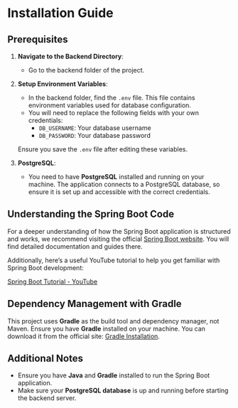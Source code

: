 # Installation Guide

## Prerequisites

1. **Navigate to the Backend Directory**:
   - Go to the backend folder of the project.

2. **Setup Environment Variables**:
   - In the backend folder, find the `.env` file. This file contains environment variables used for database configuration.
   - You will need to replace the following fields with your own credentials:
     - `DB_USERNAME`: Your database username
     - `DB_PASSWORD`: Your database password

   Ensure you save the `.env` file after editing these variables.

3. **PostgreSQL**:
   - You need to have **PostgreSQL** installed and running on your machine. The application connects to a PostgreSQL database, so ensure it is set up and accessible with the correct credentials.

## Understanding the Spring Boot Code

For a deeper understanding of how the Spring Boot application is structured and works, we recommend visiting the official [Spring Boot website](https://spring.io/projects/spring-boot). You will find detailed documentation and guides there.

Additionally, here’s a useful YouTube tutorial to help you get familiar with Spring Boot development:

[Spring Boot Tutorial - YouTube](https://www.youtube.com/watch?v=vtPkZShrvXQ)

## Dependency Management with Gradle

This project uses **Gradle** as the build tool and dependency manager, not Maven. Ensure you have **Gradle** installed on your machine. You can download it from the official site: [Gradle Installation](https://gradle.org/install/).

## Additional Notes

- Ensure you have **Java** and **Gradle** installed to run the Spring Boot application.
- Make sure your **PostgreSQL database** is up and running before starting the backend server.
